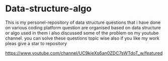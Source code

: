 # Data-structure-algo

This is my personel-repository of data structure questions that i have done on various coding platform  question are organised based on data structure or algo used in them 
i also discussed some of the problem on my youtube channel. you can solve these questions topic wise also if you like my work pleas give a star to repository

https://www.youtube.com/channel/UC9kieXs6an0ZDC7sWTdoT_w/featured
